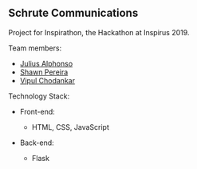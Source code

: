 ## Schrute Communications

Project for Inspirathon, the Hackathon at Inspirus 2019.

Team members:

- [Julius Alphonso](https://github.com/JadeMaveric)
- [Shawn Pereira](https://github.com/recurshawn)
- [Vipul Chodankar](https://github.com/vipulchodankar)

Technology Stack:

- Front-end:

  - HTML, CSS, JavaScript

- Back-end:
  - Flask
